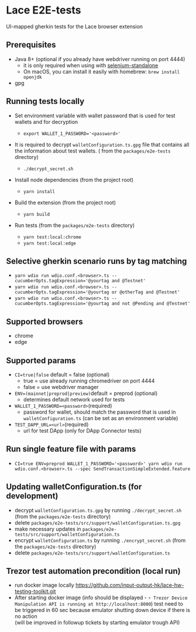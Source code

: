 # Lace E2E-tests

UI-mapped gherkin tests for the Lace browser extension

## Prerequisites

- Java 8+ (optional if you already have webdriver running on port 4444)
  - it is only required when using
    with [selenium-standalone](https://github.com/webdriverio/selenium-standalone/blob/main/docs/java-versions.md)
  - On macOS, you can install it easily with homebrew: `brew install openjdk`
- gpg

## Running tests locally

- Set environment variable with wallet password that is used for test wallets and for decryption

  - `export WALLET_1_PASSWORD='<password>'`

- It is required to decrypt `walletConfiguration.ts.gpg` file that contains all the information about test wallets. (
  from the `packages/e2e-tests` directory)

  - `./decrypt_secret.sh`

- Install node dependencies (from the project root)

  - `yarn install`

- Build the extension (from the project root)

  - `yarn build`

- Run tests (from the `packages/e2e-tests` directory)
  - `yarn test:local:chrome`
  - `yarn test:local:edge`

## Selective gherkin scenario runs by tag matching

- `yarn wdio run wdio.conf.<browser>.ts --cucumberOpts.tagExpression='@yourtag and @Testnet'`
- `yarn wdio run wdio.conf.<browser>.ts --cucumberOpts.tagExpression='@yourtag or @otherTag and @Testnet'`
- `yarn wdio run wdio.conf.<browser>.ts --cucumberOpts.tagExpression='@yourtag and not @Pending and @Testnet'`

## Supported browsers

- chrome
- edge

## Supported params

- `CI=true|false` default = false (optional)
  - true = use already running chromedriver on port 4444
  - false = use webdriver manager
- `ENV=(mainnet|preprod|preview)`default = preprod (optional)
  - determines default network used for tests
- `WALLET_1_PASSWORD=<password>`(required)
  - password for wallet, should match the password that is used in `walletConfiguration.ts` (can be set as an
    environment variable)
- `TEST_DAPP_URL=<url>`(required)
  - url for test DApp (only for DApp Connector tests)

## Run single feature file with params

- `CI=true ENV=preprod WALLET_1_PASSWORD='<password>' yarn wdio run wdio.conf.<browser>.ts --spec SendTransactionSimpleExtended.feature`

## Updating walletConfiguration.ts (for development)

- decrypt `walletConfiguration.ts.gpg` by running `./decrypt_secret.sh` (from the `packages/e2e-tests` directory)
- delete `packages/e2e-tests/src/support/walletConfiguration.ts.gpg`
- make necessary updates in `packages/e2e-tests/src/support/walletConfiguration.ts`
- encrypt `walletConfiguration.ts` by running `./encrypt_secret.sh` (from the `packages/e2e-tests` directory)
- delete `packages/e2e-tests/src/support/walletConfiguration.ts`

## Trezor test automation precondition (local run)

- run docker image locally <https://github.com/input-output-hk/lace-hw-testing-toolkit.git>
- After starting docker image (info should be displayed - `⚡️ Trezor Device Manipulation API is running at http://localhost:8000`)
  test need to be triggered in 60 sec because emulator shutting down device if there is no action  
  (will be improved in followup tickets by starting emulator trough API)

